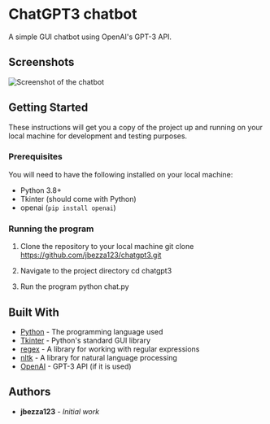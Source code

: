 # ChatGPT3 chatbot

A simple GUI chatbot using OpenAI's GPT-3 API.

## Screenshots
![Screenshot of the chatbot](screenshots/screenshot1.png)

## Getting Started

These instructions will get you a copy of the project up and running on your local machine for development and testing purposes.

### Prerequisites

You will need to have the following installed on your local machine:

- Python 3.8+
- Tkinter (should come with Python)
- openai (`pip install openai`)

### Running the program

1. Clone the repository to your local machine
git clone https://github.com/jbezza123/chatgpt3.git


2. Navigate to the project directory
cd chatgpt3

3. Run the program
python chat.py


## Built With

* [Python](https://www.python.org/) - The programming language used
* [Tkinter](https://docs.python.org/3/library/tk.html) - Python's standard GUI library
* [regex](https://pypi.org/project/regex/) - A library for working with regular expressions
* [nltk](https://www.nltk.org/) - A library for natural language processing
* [OpenAI](https://openai.com/) - GPT-3 API (if it is used)


## Authors

* **jbezza123** - *Initial work*
